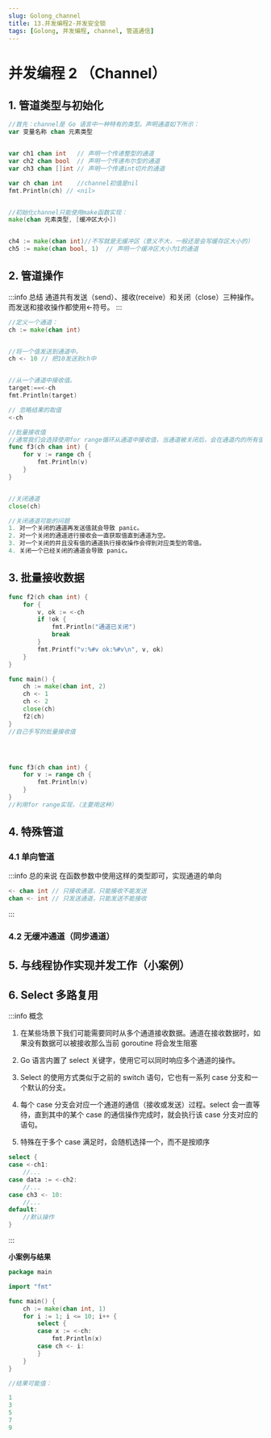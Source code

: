 ```yaml
---
slug: Golong_channel
title: 13.并发编程2-并发安全锁
tags: [Golong, 并发编程, channel, 管道通信]
---
```


# 并发编程 2 （Channel）

## 1. 管道类型与初始化

```go
//首先：channel是 Go 语言中一种特有的类型。声明通道如下所示：
var 变量名称 chan 元素类型


var ch1 chan int   // 声明一个传递整型的通道
var ch2 chan bool  // 声明一个传递布尔型的通道
var ch3 chan []int // 声明一个传递int切片的通道

var ch chan int    //channel初值是nil
fmt.Println(ch) // <nil>


//初始化channel只能使用make函数实现：
make(chan 元素类型, [缓冲区大小])


ch4 := make(chan int)//不写就是无缓冲区（意义不大，一般还是会写缓存区大小的）
ch5 := make(chan bool, 1)  // 声明一个缓冲区大小为1的通道
```

## 2. 管道操作

:::info 总结
通道共有发送（send）、接收(receive）和关闭（close）三种操作。而发送和接收操作都使用<-符号。
:::

```go
//定义一个通道：
ch := make(chan int)


//将一个值发送到通道中。
ch <- 10 // 把10发送到ch中


//从一个通道中接收值。
target:==<-ch
fmt.Println(target)

// 忽略结果的取值
<-ch

//批量接收值
//通常我们会选择使用for range循环从通道中接收值，当通道被关闭后，会在通道内的所有值被接收完毕后会自动退出循环。上面那个示例我们使用for range改写后会很简洁。
func f3(ch chan int) {
	for v := range ch {
		fmt.Println(v)
	}
}


//关闭通道
close(ch)

//关闭通道可能的问题
1. 对一个关闭的通道再发送值就会导致 panic。
2. 对一个关闭的通道进行接收会一直获取值直到通道为空。
3. 对一个关闭的并且没有值的通道执行接收操作会得到对应类型的零值。
4. 关闭一个已经关闭的通道会导致 panic。


```

## 3. 批量接收数据

```go
func f2(ch chan int) {
	for {
		v, ok := <-ch
		if !ok {
			fmt.Println("通道已关闭")
			break
		}
		fmt.Printf("v:%#v ok:%#v\n", v, ok)
	}
}

func main() {
	ch := make(chan int, 2)
	ch <- 1
	ch <- 2
	close(ch)
	f2(ch)
}
//自己手写的批量接收值




func f3(ch chan int) {
	for v := range ch {
		fmt.Println(v)
	}
}
//利用for range实现，（主要用这种）
```

## 4. 特殊管道

### 4.1 单向管道

:::info 总的来说
在函数参数中使用这样的类型即可，实现通道的单向

```go
<- chan int // 只接收通道，只能接收不能发送
chan <- int // 只发送通道，只能发送不能接收
```

:::

### 4.2 无缓冲通道（同步通道）

## 5. 与线程协作实现并发工作（小案例）

## 6. Select 多路复用

:::info 概念

1. 在某些场景下我们可能需要同时从多个通道接收数据。通道在接收数据时，如果没有数据可以被接收那么当前 goroutine 将会发生阻塞

2. Go 语言内置了 select 关键字，使用它可以同时响应多个通道的操作。

3. Select 的使用方式类似于之前的 switch 语句，它也有一系列 case 分支和一个默认的分支。

4. 每个 case 分支会对应一个通道的通信（接收或发送）过程。select 会一直等待，直到其中的某个 case 的通信操作完成时，就会执行该 case 分支对应的语句。

5. 特殊在于多个 case 满足时，会随机选择一个，而不是按顺序

```go
select {
case <-ch1:
	//...
case data := <-ch2:
	//...
case ch3 <- 10:
	//...
default:
	//默认操作
}
```

:::

**小案例与结果**

```go
package main

import "fmt"

func main() {
	ch := make(chan int, 1)
	for i := 1; i <= 10; i++ {
		select {
		case x := <-ch:
			fmt.Println(x)
		case ch <- i:
		}
	}
}

//结果可能值：

1
3
5
7
9
```
